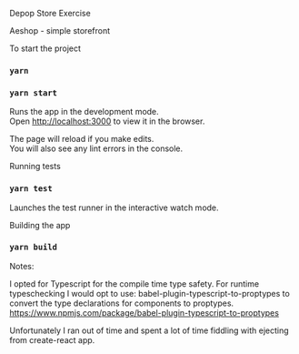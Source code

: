 Depop Store Exercise

Aeshop - simple storefront

To start the project

### `yarn`
### `yarn start`

Runs the app in the development mode.<br />
Open [http://localhost:3000](http://localhost:3000) to view it in the browser.

The page will reload if you make edits.<br />
You will also see any lint errors in the console.

Running tests
### `yarn test`
Launches the test runner in the interactive watch mode.<br />

Building the app
### `yarn build`


Notes:

I opted for Typescript for the compile time type safety. 
For runtime typeschecking I would opt to use: babel-plugin-typescript-to-proptypes to convert the type declarations for components to proptypes. https://www.npmjs.com/package/babel-plugin-typescript-to-proptypes

Unfortunately I ran out of time and spent a lot of time fiddling with ejecting from create-react app.
